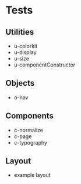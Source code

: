 # Tests

## Utilities
  * u-colorkit
  * u-display
  * u-size
  * u-componentConstructor

## Objects
  * o-nav

## Components
  * c-normalize
  * c-page
  * c-typography

## Layout
  * example layout
